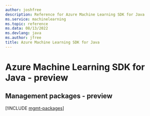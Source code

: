 ```yaml
---
author: joshfree
description: Reference for Azure Machine Learning SDK for Java
ms.service: machinelearning
ms.topic: reference
ms.data: 08/13/2022
ms.devlang: java
ms.author: jfree
title: Azure Machine Learning SDK for Java
---
```

# Azure Machine Learning SDK for Java - preview

## Management packages - preview
[!INCLUDE [mgmt-packages](machine-learning-mgmt-index.md)]